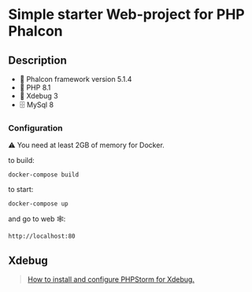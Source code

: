 # Simple starter Web-project for PHP Phalcon

## Description
- 🦅 Phalcon framework version 5.1.4
- 🐘 PHP 8.1
- 🐛 Xdebug 3
- 🗄 MySql 8

### Configuration
⚠️ You need at least 2GB of memory for Docker.

to build:
```shell
docker-compose build
```

to start:
```shell
docker-compose up
```

and go to web 🕸: 
```
http://localhost:80
```

## Xdebug
> [How to install and configure PHPStorm for Xdebug.](docs/xdebug/INSTALL.md)
